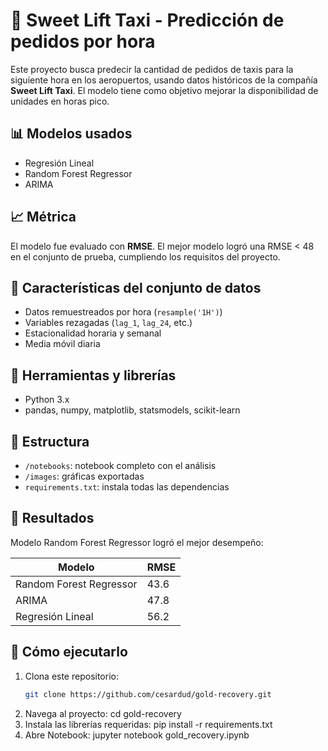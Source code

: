 # 🚕 Sweet Lift Taxi - Predicción de pedidos por hora

Este proyecto busca predecir la cantidad de pedidos de taxis para la siguiente hora en los aeropuertos, usando datos históricos de la compañía **Sweet Lift Taxi**. El modelo tiene como objetivo mejorar la disponibilidad de unidades en horas pico.

## 📊 Modelos usados

- Regresión Lineal
- Random Forest Regressor
- ARIMA

## 📈 Métrica

El modelo fue evaluado con **RMSE**. El mejor modelo logró una RMSE < 48 en el conjunto de prueba, cumpliendo los requisitos del proyecto.

## 🧠 Características del conjunto de datos

- Datos remuestreados por hora (`resample('1H')`)
- Variables rezagadas (`lag_1`, `lag_24`, etc.)
- Estacionalidad horaria y semanal
- Media móvil diaria

## 🔧 Herramientas y librerías

- Python 3.x
- pandas, numpy, matplotlib, statsmodels, scikit-learn

## 📁 Estructura

- `/notebooks`: notebook completo con el análisis
- `/images`: gráficas exportadas
- `requirements.txt`: instala todas las dependencias

## 🧪 Resultados

Modelo Random Forest Regressor logró el mejor desempeño:

| Modelo                  | RMSE |
|-------------------------|------|
| Random Forest Regressor | 43.6 |
| ARIMA                   | 47.8 |
| Regresión Lineal        | 56.2 |

## 🚀 Cómo ejecutarlo

1. Clona este repositorio:
   ```bash
   git clone https://github.com/cesardud/gold-recovery.git

2. Navega al proyecto: cd gold-recovery
3. Instala las librerías requeridas: pip install -r requirements.txt
4. Abre Notebook: jupyter notebook gold_recovery.ipynb


